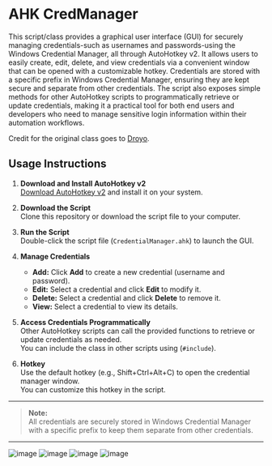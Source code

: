 # AHK CredManager

This script/class provides a graphical user interface (GUI) for securely managing credentials-such as usernames and passwords-using the Windows Credential Manager, all through AutoHotkey v2. It allows users to easily create, edit, delete, and view credentials via a convenient window that can be opened with a customizable hotkey. Credentials are stored with a specific prefix in Windows Credential Manager, ensuring they are kept secure and separate from other credentials. The script also exposes simple methods for other AutoHotkey scripts to programmatically retrieve or update credentials, making it a practical tool for both end users and developers who need to manage sensitive login information within their automation workflows.

Credit for the original class goes to [Droyo](https://www.autohotkey.com/boards/viewtopic.php?f=83&t=116285).

## Usage Instructions

1. **Download and Install AutoHotkey v2**  
   [Download AutoHotkey v2](https://www.autohotkey.com/) and install it on your system.

2. **Download the Script**  
   Clone this repository or download the script file to your computer.

3. **Run the Script**  
   Double-click the script file (`CredentialManager.ahk`) to launch the GUI.

4. **Manage Credentials**
   - **Add:** Click **Add** to create a new credential (username and password).
   - **Edit:** Select a credential and click **Edit** to modify it.
   - **Delete:** Select a credential and click **Delete** to remove it.
   - **View:** Select a credential to view its details.

5. **Access Credentials Programmatically**  
   Other AutoHotkey scripts can call the provided functions to retrieve or update credentials as needed.  
   You can include the class in other scripts using (`#include`).

7. **Hotkey**  
   Use the default hotkey (e.g., Shift+Ctrl+Alt+C) to open the credential manager window.  
   You can customize this hotkey in the script.

---

> **Note:**  
> All credentials are securely stored in Windows Credential Manager with a specific prefix to keep them separate from other credentials.

---

![image](https://github.com/user-attachments/assets/69176659-c78d-4506-877e-696d37bbb08f)
![image](https://github.com/user-attachments/assets/9bc521cd-e0d9-4616-bb78-001a9b38cf08)
![image](https://github.com/user-attachments/assets/88545755-d966-4332-b8d1-672fb39cd13d)
![image](https://github.com/user-attachments/assets/adc82a12-afd4-417b-958b-591eed052277)
